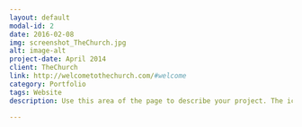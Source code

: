 ```yaml
---
layout: default
modal-id: 2
date: 2016-02-08
img: screenshot_TheChurch.jpg
alt: image-alt
project-date: April 2014
client: TheChurch
link: http://welcometothechurch.com/#welcome
category: Portfolio
tags: Website
description: Use this area of the page to describe your project. The icon above is part of a free icon set by <a href="https://sellfy.com/p/8Q9P/jV3VZ/">Flat Icons</a>. On their website, you can download their free set with 16 icons, or you can purchase the entire set with 146 icons for only $12!

---
```

